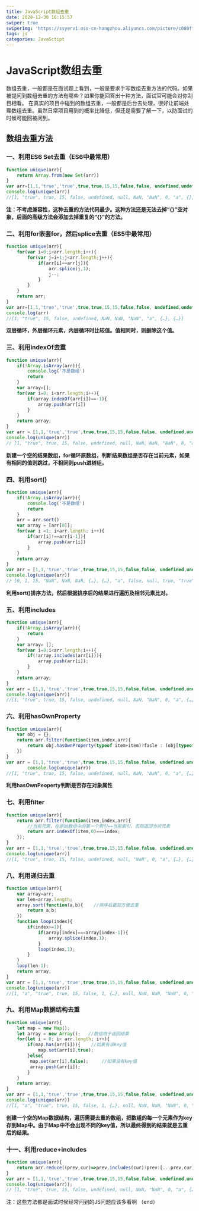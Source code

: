 ```yaml
---
title: JavaScript数组去重
date: 2020-12-30 16:15:57
swiper: true
swiperImg: 'https://ssyerv1.oss-cn-hangzhou.aliyuncs.com/picture/c080ff4434354e35af9dab0a3ee1b9f7.jpg!sswm'
tags: js
categories: JavaSctipt
---
```

# JavaScript数组去重

数组去重，一般都是在面试题上看到，一般是要求手写数组去重方法的代码。如果被提问到数组去重的方法有哪些？如果你能回答出十种方法，面试官可能会对你刮目相看。
在真实的项目中碰到的数组去重，一般都是后台去处理，很好让前端处理数组去重。虽然日常项目用到的概率比降低，但还是需要了解一下，以防面试的时候可能回被问到。


## 数组去重方法


### 一、利用ES6 Set去重（ES6中最常用）


```javascript
function unique(arr){
	return Array.from(new Set(arr))
}
var arr=[1,1,'true','true',true,true,15,15,false,false, undefined,undefined, null,null, NaN, NaN,'NaN', 0, 0, 'a', 'a',{},{}];
console.log(unique(arr))
//[1, "true", true, 15, false, undefined, null, NaN, "NaN", 0, "a", {}, {}]
```


**注：不考虑兼容性，这种去重的方法代码最少。这种方法还是无法去掉“{}”空对象，后面的高级方法会添加去掉重复的“{}”的方法。**


### 二、利用for嵌套for，然后splice去重（ES5中最常用）


```javascript
function unique(arr){
	for(var i=0;i<arr.length;i++){
		for(var j=i+1;j<arr.length;j++){
			if(arr[i]==arr[j]){
				arr.splice(j,1);
				j--;
			}
		}
	}
	return arr;
}
var arr=[1,1,'true','true',true,true,15,15,false,false, undefined,undefined, null,null, NaN, NaN,'NaN', 0, 0, 'a', 'a',{},{}];
console.log(arr)
//[1, "true", 15, false, undefined, NaN, NaN, "NaN", "a", {…}, {…}]     //NaN和{}没有去重，两个null直接消失了
```


**双层循环，外层循环元素，内层循环时比较值。值相同时，则删除这个值。**


### 三、利用indexOf去重


```javascript
function unique(arr){
	if(!Array.isArray(arr)){
		console.log('不是数组')
		return
	}
	var array=[];
	for(var i=0; i<arr.length;i++){
		if(array.indexOf(arr[i])==-1){
			array.push(arr[i])
		}
	}
	return array;
}
var arr = [1,1,'true','true',true,true,15,15,false,false, undefined,undefined, null,null, NaN, NaN,'NaN', 0, 0, 'a', 'a',{},{}];
console.log(unique(arr))
// [1, "true", true, 15, false, undefined, null, NaN, NaN, "NaN", 0, "a", {…}, {…}]  //NaN、{}没有去重
```


**新建一个空的结果数组，for循环原数组，判断结果数组是否存在当前元素，如果有相同的值则跳过，不相同则push进树组。**


### 四、利用sort()


```javascript
function unique(arr){
	if(!Array.isArray(arr)){
		console.log('不是数组')
		return
	}
	arr = arr.sort()
	var array = [arr[0]];
	for(var i =1; i<arr.length; i++){
		if(arr[i]!==arr[i-1]){
			array.push(arr[i])
		}
	}
	return array
}
var arr = [1,1,'true','true',true,true,15,15,false,false, undefined,undefined, null,null, NaN, NaN,'NaN', 0, 0, 'a', 'a',{},{}];
console.log(unique(arr))
// [0, 1, 15, "NaN", NaN, NaN, {…}, {…}, "a", false, null, true, "true", undefined]      //NaN、{}没有去重
```


**利用sort()排序方法，然后根据排序后的结果进行遍历及相邻元素比对。**


### 五、利用includes


```javascript
function unique(arr){
    if(!Array.isArray(arr)){
    	return 
    }
    var array= [];
    for(var i=0;i<arr.length;i++){
    	if(!array.includes(arr[i])){
    		array.push(arr[i]);
    	}
    }
    return array;
}
var arr = [1,1,'true','true',true,true,15,15,false,false, undefined,undefined, null,null, NaN, NaN,'NaN', 0, 0, 'a', 'a',{},{}];
console.log(unique(arr))
//[1, "true", true, 15, false, undefined, null, NaN, "NaN", 0, "a", {…}, {…}]     //{}没有去重
```


### 六、利用hasOwnProperty


```javascript
function unique(arr){
	var obj = {};
	return arr.filter(function(item,index,arr){
		return obj.hasOwnProperty(typeof item+item)?fasle : (obj[typeof item + item]=true)
	})
}
var arr = [1,1,'true','true',true,true,15,15,false,false, undefined,undefined, null,null, NaN, NaN,'NaN', 0, 0, 'a', 'a',{},{}];
        console.log(unique(arr))
//[1, "true", true, 15, false, undefined, null, NaN, "NaN", 0, "a", {…}]   //所有的都去重了
```


**利用hasOwnPeoperty判断是否存在对象属性**


### 七、利用filter


```javascript
function unique(arr){
	return arr.filter(function(item,index,arr){
		//当前元素，在原始数组中的第一个索引==当前索引，否则返回当前元素
		return arr.indexOf(item,0)===index;
	});
}
var arr = [1,1,'true','true',true,true,15,15,false,false, undefined,undefined, null,null, NaN, NaN,'NaN', 0, 0, 'a', 'a',{},{}];
console.log(unique(arr))
//[1, "true", true, 15, false, undefined, null, "NaN", 0, "a", {…}, {…}]
```


### 八、利用递归去重


```javascript
function unique(arr){
	var array=arr;
	var len=array.length;
	array.sort(function(a,b){    //排序后更加方便去重
		return a,b;
	})
	function loop(index){
		if(index>=1){
			if(array[index]===array[index-1]){
				array.splice(index,1);
			}
			loop(index,1);
		}
	}
	loop(len-1);
	return array;
}
var arr = [1,1,'true','true',true,true,15,15,false,false, undefined,undefined, null,null, NaN, NaN,'NaN', 0, 0, 'a', 'a',{},{}];
console.log(unique(arr))
//[1, "a", "true", true, 15, false, 1, {…}, null, NaN, NaN, "NaN", 0, "a", {…}, undefined]
```


### 九、利用Map数据结构去重


```javascript
function unique(arr){
	let map = new Map();
	let array = new Array();   //数组用于返回结果
	for(let i = 0; i< arr.length; i++){
		if(map.has(arr[i])){    //如果有该key值
			map.set(arr[i],true);
		}else{
		 map.set(arr[i],false);     //如果没有key值
		 array.push(arr[i]);
		}
	}
	return array;
}
var arr = [1,1,'true','true',true,true,15,15,false,false, undefined,undefined, null,null, NaN, NaN,'NaN', 0, 0, 'a', 'a',{},{}];
console.log(unique(arr))
//[1, "a", "true", true, 15, false, 1, {…}, null, NaN, NaN, "NaN", 0, "a", {…}, undefined]
```


**创建一个空的Map数据结构，遍历需要去重的数组，把数组的每一个元素作为key存到Map中。由于Map中不会出现不同的key值，所以最终得到的结果就是去重后的结果。**


### 十一、利用reduce+includes


```javascript
function unique(arr){
	return arr.reduce((prev,cur)=>prev,includes(cur)?prev:[...prev,cur],[]);
}
var arr = [1,1,'true','true',true,true,15,15,false,false, undefined,undefined, null,null, NaN, NaN,'NaN', 0, 0, 'a', 'a',{},{}];
console.log(unique(arr));
// [1, "true", true, 15, false, undefined, null, NaN, "NaN", 0, "a", {…}, {…}]
```


注：这些方法都是面试时候经常问到的JS问题应该多看啊
（end）
